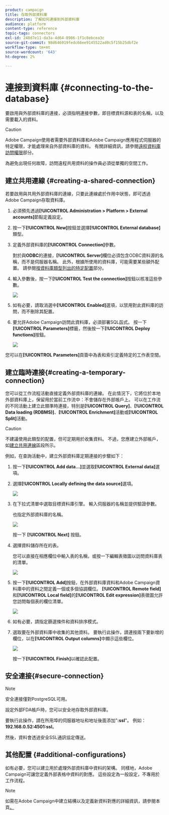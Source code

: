 ```yaml
---
product: campaign
title: 存取外部資料庫
description: 了解如何連接到外部資料庫
audience: platform
content-type: reference
topic-tags: connectors
exl-id: 240d7e11-da3a-4d64-8986-1f1c8ebcea3c
source-git-commit: 98d646919fedc66ee9145522ad0c5f15b25dbf2e
workflow-type: tm+mt
source-wordcount: '643'
ht-degree: 2%

---
```


# 連接到資料庫 {#connecting-to-the-database}

要啟用與外部資料庫的連接，必須指明連接參數，即目標資料源和表的名稱，以及需要載入的資料。

>[!CAUTION]
>
>Adobe Campaign使用者需要外部資料庫和Adobe Campaign應用程式伺服器的特定權限，才能處理來自外部資料庫的資料。 有關詳細資訊，請參閱[遠程資料庫訪問權限](../../installation/using/remote-database-access-rights.md)部分。
>
>為避免出現任何故障，訪問遠程共用資料的操作員必須從單獨的空間工作。

## 建立共用連線 {#creating-a-shared-connection}

若要啟用與共用外部資料庫的連線，只要此連線處於作用中狀態，即可透過Adobe Campaign存取資料庫。

1. 必須預先透過&#x200B;**[!UICONTROL Administration > Platform > External accounts]**&#x200B;節點定義設定。
1. 按一下&#x200B;**[!UICONTROL New]**&#x200B;按鈕並選擇&#x200B;**[!UICONTROL External database]**&#x200B;類型。
1. 定義外部資料庫的&#x200B;**[!UICONTROL Connection]**&#x200B;參數。

   對於與&#x200B;**ODBC**&#x200B;的連接，**[!UICONTROL Server]**&#x200B;欄位必須包含ODBC資料源的名稱，而不是伺服器名稱。 此外，根據所使用的資料庫，可能需要某些額外配置。 請參閱[按資料庫類型列出的特定配置](../../installation/using/configure-fda.md)部分。

1. 輸入參數後，按一下&#x200B;**[!UICONTROL Test the connection]**&#x200B;按鈕以核准這些參數。

   ![](assets/wf-external-account-create.png)

1. 如有必要，請取消選中&#x200B;**[!UICONTROL Enabled]**&#x200B;選項，以禁用對此資料庫的訪問，而不刪除其配置。
1. 要允許Adobe Campaign訪問此資料庫，必須部署SQL函式。 按一下&#x200B;**[!UICONTROL Parameters]**&#x200B;標籤，然後按一下&#x200B;**[!UICONTROL Deploy functions]**&#x200B;按鈕。

   ![](assets/wf-external-account-functions.png)

您可以在&#x200B;**[!UICONTROL Parameters]**&#x200B;頁簽中為表和索引定義特定的工作表空間。

## 建立臨時連接{#creating-a-temporary-connection}

您可以從工作流程活動直接定義外部資料庫的連線。 在此情況下，它將位於本地外部資料庫上，保留用於當前工作流中：不會儲存在外部帳戶上。 可以在工作流的不同活動上建立此類準時連接，特別是&#x200B;**[!UICONTROL Query]**、**[!UICONTROL Data loading (RDBMS)]**、**[!UICONTROL Enrichment]**&#x200B;活動或&#x200B;**[!UICONTROL Split]**&#x200B;活動。

>[!CAUTION]
>
>不建議使用此類型的配置，但可定期用於收集資料。 不過，您應建立外部帳戶，如[建立共用連線](#creating-a-shared-connection)區段所示。

例如，在查詢活動中，建立外部資料庫定期連接的步驟如下：

1. 按一下&#x200B;**[!UICONTROL Add data...]**&#x200B;並選取&#x200B;**[!UICONTROL External data]**&#x200B;選項。
1. 選擇&#x200B;**[!UICONTROL Locally defining the data source]**&#x200B;選項。

   ![](assets/wf_add_data_local_external_data.png)

1. 在下拉式清單中選取目標資料庫引擎。 輸入伺服器的名稱並提供驗證參數。

   也指定外部資料庫的名稱。

   ![](assets/wf_add_data_local_external_data_param.png)

   按一下 **[!UICONTROL Next]** 按鈕。

1. 選擇資料儲存所在的表。

   您可以直接在相應欄位中輸入表的名稱，或按一下編輯表徵圖以訪問資料庫表的清單。

   ![](assets/wf_add_data_local_external_data_select_table.png)

1. 按一下&#x200B;**[!UICONTROL Add]**&#x200B;按鈕，在外部資料庫資料和Adobe Campaign資料庫中的資料之間定義一個或多個協調欄位。 **[!UICONTROL Remote field]**&#x200B;和&#x200B;**[!UICONTROL Local field]**&#x200B;的&#x200B;**[!UICONTROL Edit expression]**&#x200B;表徵圖允許您訪問每個表的欄位清單。

   ![](assets/wf_add_data_local_external_data_join.png)

1. 如有必要，請指定篩選條件和資料排序模式。
1. 選取要在外部資料庫中收集的其他資料。 要執行此操作，請連按兩下要新增的欄位，以在&#x200B;**[!UICONTROL Output columns]**&#x200B;中顯示這些欄位。

   ![](assets/wf_add_data_local_external_data_select.png)

   按一下&#x200B;**[!UICONTROL Finish]**&#x200B;以確認此配置。

## 安全連接{#secure-connection}

>[!NOTE]
>
>安全連接僅對PostgreSQL可用。

設定外部FDA帳戶時，您可以安全地存取外部資料庫。

要執行此操作，請在所用埠的伺服器地址和地址後面添加&quot;**:ssl**&quot;。 例如：**192.168.0.52:4501:ssl**。

然後，資料會透過安全SSL通訊協定傳送。

## 其他配置 {#additional-configurations}

如有必要，您可以建立用於處理外部資料庫中資料的架構。 同樣地，Adobe Campaign可讓您定義外部表格中資料的對應。 這些設定為一般設定，不專用於工作流程。

>[!NOTE]
>
>如需在Adobe Campaign中建立結構以及定義新資料對應的詳細資訊，請參閱本頁[。](../../configuration/using/about-schema-edition.md)
